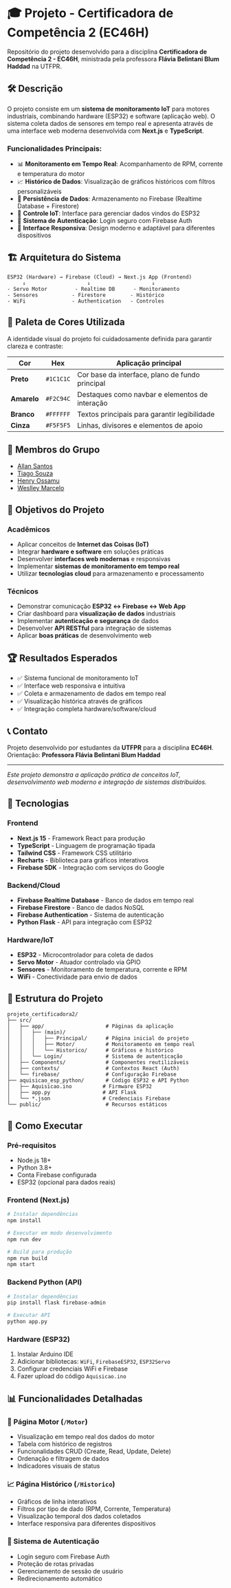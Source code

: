 # 🎓 Projeto - Certificadora de Competência 2 (EC46H)

Repositório do projeto desenvolvido para a disciplina **Certificadora de Competência 2 - EC46H**, ministrada pela professora **Flávia Belintani Blum Haddad** na UTFPR.

## 🛠️ Descrição

O projeto consiste em um **sistema de monitoramento IoT** para motores industriais, combinando hardware (ESP32) e software (aplicação web). O sistema coleta dados de sensores em tempo real e apresenta através de uma interface web moderna desenvolvida com **Next.js** e **TypeScript**.

### Funcionalidades Principais:

- 📊 **Monitoramento em Tempo Real**: Acompanhamento de RPM, corrente e temperatura do motor
- 📈 **Histórico de Dados**: Visualização de gráficos históricos com filtros personalizáveis  
- 💾 **Persistência de Dados**: Armazenamento no Firebase (Realtime Database + Firestore)
- 🔧 **Controle IoT**: Interface para gerenciar dados vindos do ESP32
- 🔐 **Sistema de Autenticação**: Login seguro com Firebase Auth
- 📱 **Interface Responsiva**: Design moderno e adaptável para diferentes dispositivos

## 🏗️ Arquitetura do Sistema

```
ESP32 (Hardware) → Firebase (Cloud) → Next.js App (Frontend)
     ↓                    ↓                    ↓
- Servo Motor         - Realtime DB      - Monitoramento
- Sensores           - Firestore        - Histórico  
- WiFi               - Authentication   - Controles
```

## 🎨 Paleta de Cores Utilizada

A identidade visual do projeto foi cuidadosamente definida para garantir clareza e contraste:

| Cor         | Hex      | Aplicação principal                             |
|-------------|----------|--------------------------------------------------|
| **Preto**   | `#1C1C1C`| Cor base da interface, plano de fundo principal |
| **Amarelo** | `#F2C94C`| Destaques como navbar e elementos de interação  |
| **Branco**  | `#FFFFFF`| Textos principais para garantir legibilidade     |
| **Cinza**   | `#F5F5F5`| Linhas, divisores e elementos de apoio           |

## 👥 Membros do Grupo

- [Allan Santos](https://github.com/alllanvfs)  
- [Tiago Souza](https://github.com/tiagomsouzac)  
- [Henry Ossamu](https://github.com/HenryCIX)  
- [Weslley Marcelo](https://github.com/WeslleyMarcelo14)

## 🎯 Objetivos do Projeto

### Acadêmicos
- Aplicar conceitos de **Internet das Coisas (IoT)**
- Integrar **hardware e software** em soluções práticas
- Desenvolver **interfaces web modernas** e responsivas
- Implementar **sistemas de monitoramento em tempo real**
- Utilizar **tecnologias cloud** para armazenamento e processamento

### Técnicos
- Demonstrar comunicação **ESP32 ↔ Firebase ↔ Web App**
- Criar dashboard para **visualização de dados** industriais
- Implementar **autenticação e segurança** de dados
- Desenvolver **API RESTful** para integração de sistemas
- Aplicar **boas práticas** de desenvolvimento web

## 🏆 Resultados Esperados

- ✅ Sistema funcional de monitoramento IoT
- ✅ Interface web responsiva e intuitiva  
- ✅ Coleta e armazenamento de dados em tempo real
- ✅ Visualização histórica através de gráficos
- ✅ Integração completa hardware/software/cloud

## 📞 Contato

Projeto desenvolvido por estudantes da **UTFPR** para a disciplina **EC46H**.  
Orientação: **Professora Flávia Belintani Blum Haddad**

---

*Este projeto demonstra a aplicação prática de conceitos IoT, desenvolvimento web moderno e integração de sistemas distribuídos.*

## 🚀 Tecnologias

### Frontend
- **Next.js 15** - Framework React para produção
- **TypeScript** - Linguagem de programação tipada
- **Tailwind CSS** - Framework CSS utilitário
- **Recharts** - Biblioteca para gráficos interativos
- **Firebase SDK** - Integração com serviços do Google

### Backend/Cloud
- **Firebase Realtime Database** - Banco de dados em tempo real
- **Firebase Firestore** - Banco de dados NoSQL
- **Firebase Authentication** - Sistema de autenticação
- **Python Flask** - API para integração com ESP32

### Hardware/IoT
- **ESP32** - Microcontrolador para coleta de dados
- **Servo Motor** - Atuador controlado via GPIO
- **Sensores** - Monitoramento de temperatura, corrente e RPM
- **WiFi** - Conectividade para envio de dados

## 📁 Estrutura do Projeto

```
projeto_certificadora2/
├── src/
│   ├── app/                    # Páginas da aplicação
│   │   ├── (main)/
│   │   │   ├── Principal/      # Página inicial do projeto
│   │   │   ├── Motor/          # Monitoramento em tempo real
│   │   │   └── Historico/      # Gráficos e histórico
│   │   └── Login/              # Sistema de autenticação
│   ├── Components/             # Componentes reutilizáveis
│   ├── contexts/               # Contextos React (Auth)
│   └── firebase/               # Configuração Firebase
├── aquisicao_esp_python/       # Código ESP32 e API Python
│   ├── Aquisicao.ino          # Firmware ESP32
│   ├── app.py                 # API Flask
│   └── *.json                 # Credenciais Firebase
└── public/                     # Recursos estáticos
```

## 🔧 Como Executar

### Pré-requisitos
- Node.js 18+
- Python 3.8+
- Conta Firebase configurada
- ESP32 (opcional para dados reais)

### Frontend (Next.js)
```bash
# Instalar dependências
npm install

# Executar em modo desenvolvimento
npm run dev

# Build para produção
npm run build
npm start
```

### Backend Python (API)
```bash
# Instalar dependências
pip install flask firebase-admin

# Executar API
python app.py
```

### Hardware (ESP32)
1. Instalar Arduino IDE
2. Adicionar bibliotecas: `WiFi`, `FirebaseESP32`, `ESP32Servo`
3. Configurar credenciais WiFi e Firebase
4. Fazer upload do código `Aquisicao.ino`

## 📊 Funcionalidades Detalhadas

### 🎯 Página Motor (`/Motor`)
- Visualização em tempo real dos dados do motor
- Tabela com histórico de registros
- Funcionalidades CRUD (Create, Read, Update, Delete)
- Ordenação e filtragem de dados
- Indicadores visuais de status

### 📈 Página Histórico (`/Historico`)
- Gráficos de linha interativos
- Filtros por tipo de dado (RPM, Corrente, Temperatura)
- Visualização temporal dos dados coletados
- Interface responsiva para diferentes dispositivos

### 🔐 Sistema de Autenticação
- Login seguro com Firebase Auth
- Proteção de rotas privadas
- Gerenciamento de sessão de usuário
- Redirecionamento automático

